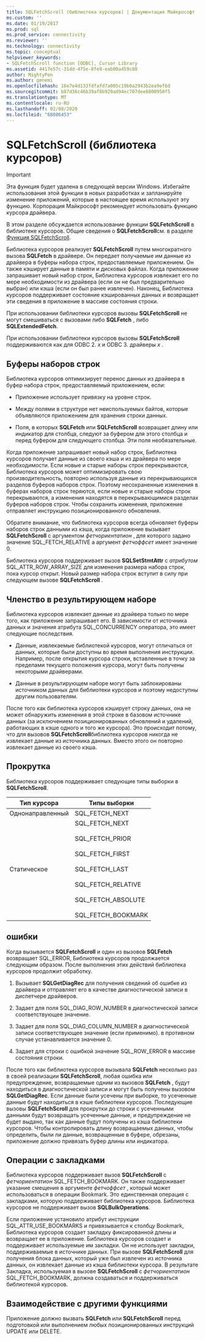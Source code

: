 ```yaml
---
title: SQLFetchScroll (библиотека курсоров) | Документация Майкрософт
ms.custom: ''
ms.date: 01/19/2017
ms.prod: sql
ms.prod_service: connectivity
ms.reviewer: ''
ms.technology: connectivity
ms.topic: conceptual
helpviewer_keywords:
- SQLFetchScroll function [ODBC], Cursor Library
ms.assetid: 4417e57c-31dd-475e-8fe9-eab00a459c80
author: MightyPen
ms.author: genemi
ms.openlocfilehash: 16e7e4d133fdfafd7a005c19b0a2943b2ea9ef6d
ms.sourcegitcommit: b87d36c46b39af8b929ad94ec707dee8800950f5
ms.translationtype: MT
ms.contentlocale: ru-RU
ms.lasthandoff: 02/08/2020
ms.locfileid: "68086453"
---
```

# <a name="sqlfetchscroll-cursor-library"></a>SQLFetchScroll (библиотека курсоров)
> [!IMPORTANT]  
>  Эта функция будет удалена в следующей версии Windows. Избегайте использования этой функции в новых разработках и запланируйте изменение приложений, которые в настоящее время используют эту функцию. Корпорация Майкрософт рекомендует использовать функцию курсора драйвера.  
  
 В этом разделе обсуждается использование функции **SQLFetchScroll** в библиотеке курсоров. Общие сведения о **SQLFetchScroll**см. в разделе [Функция SQLFetchScroll](../../../odbc/reference/syntax/sqlfetchscroll-function.md).  
  
 Библиотека курсоров реализует **SQLFetchScroll** путем многократного вызова **SQLFetch** в драйвере. Он передает получаемые им данные из драйвера в буферы набора строк, предоставляемые приложением. Он также кэширует данные в памяти и дисковых файлах. Когда приложение запрашивает новый набор строк, Библиотека курсоров извлекает его по мере необходимости из драйвера (если он не был предварительно выбран) или кэша (если он был ранее извлечен). Наконец, Библиотека курсоров поддерживает состояние кэшированных данных и возвращает эти сведения в приложение в массиве состояния строки.  
  
 При использовании библиотеки курсоров вызовы **SQLFetchScroll** не могут смешиваться с вызовами либо **SQLFetch** , либо **SQLExtendedFetch**.  
  
 При использовании библиотеки курсоров вызовы **SQLFetchScroll** поддерживаются как для ODBC 2. *x* и ODBC 3. драйверы *x* .  
  
## <a name="rowset-buffers"></a>Буферы наборов строк  
 Библиотека курсоров оптимизирует перенос данных из драйвера в буфер набора строк, предоставляемый приложением, если:  
  
-   Приложение использует привязку на уровне строк.  
  
-   Между полями в структуре нет неиспользуемых байтов, которые объявляются приложением для хранения строки данных.  
  
-   Поля, в которых **SQLFetch** или **SQLFetchScroll** возвращает длину или индикатор для столбца, следуют за буфером для этого столбца и перед буфером для следующего столбца. Эти поля необязательные.  
  
 Когда приложение запрашивает новый набор строк, Библиотека курсоров получает данные из своего кэша и из драйвера по мере необходимости. Если новые и старые наборы строк перекрываются, Библиотека курсоров может оптимизировать свою производительность, повторно используя данные из перекрывающихся разделов буферов наборов строк. Поэтому несохраненные изменения в буферах наборов строк теряются, если новые и старые наборы строк перекрываются, а изменения находятся в перекрывающимися разделах буферов наборов строк. Чтобы сохранить изменения, приложение отправляет инструкцию позиционированного обновления.  
  
 Обратите внимание, что библиотека курсоров всегда обновляет буферы наборов строк данными из кэша, когда приложение вызывает **SQLFetchScroll** с аргументом *фетчориентатион* , для которого задано значение SQL_FETCH_RELATIVE а аргумент *фетчоффсет* имеет значение 0.  
  
 Библиотека курсоров поддерживает вызов **SQLSetStmtAttr** с *атрибутом* SQL_ATTR_ROW_ARRAY_SIZE для изменения размера набора строк, пока курсор открыт. Новый размер набора строк вступит в силу при следующем вызове **SQLFetchScroll** .  
  
## <a name="result-set-membership"></a>Членство в результирующем наборе  
 Библиотека курсоров извлекает данные из драйвера только по мере того, как приложение запрашивает его. В зависимости от источника данных и значения атрибута SQL_CONCURRENCY оператора, это имеет следующие последствия.  
  
-   Данные, извлекаемые библиотекой курсоров, могут отличаться от данных, которые были доступны во время выполнения инструкции. Например, после открытия курсора строки, вставленные в точку за пределами текущего положения курсора, могут быть получены некоторыми драйверами.  
  
-   Данные в результирующем наборе могут быть заблокированы источником данных для библиотеки курсоров и поэтому недоступны другим пользователям.  
  
 После того как библиотека курсоров кэширует строку данных, она не может обнаружить изменения в этой строке в базовом источнике данных (за исключением позиционированных обновлений и удалений, работающих в кэше одного и того же курсора). Это происходит потому, что для вызовов **SQLFetchScroll**библиотека курсоров никогда не извлекает данные из источника данных. Вместо этого он повторно извлекает данные из своего кэша.  
  
## <a name="scrolling"></a>Прокрутка  
 Библиотека курсоров поддерживает следующие типы выборки в **SQLFetchScroll**.  
  
|Тип курсора|Типы выборки|  
|-----------------|-----------------|  
|Однонаправленный|SQL_FETCH_NEXT|  
|Статическое|SQL_FETCH_NEXT<br /><br /> SQL_FETCH_PRIOR<br /><br /> SQL_FETCH_FIRST<br /><br /> SQL_FETCH_LAST<br /><br /> SQL_FETCH_RELATIVE<br /><br /> SQL_FETCH_ABSOLUTE<br /><br /> SQL_FETCH_BOOKMARK|  
  
## <a name="errors"></a>ошибки  
 Когда вызывается **SQLFetchScroll** и один из вызовов **SQLFetch** возвращает SQL_ERROR, Библиотека курсоров продолжается следующим образом. После выполнения этих действий библиотека курсоров продолжит обработку.  
  
1.  Вызывает **SQLGetDiagRec** для получения сведений об ошибке из драйвера и отправляет его в качестве диагностической записи в диспетчере драйверов.  
  
2.  Задает для поля SQL_DIAG_ROW_NUMBER в диагностической записи соответствующее значение.  
  
3.  Задает для поля SQL_DIAG_COLUMN_NUMBER в диагностической записи соответствующее значение (если применимо). в противном случае устанавливается значение 0.  
  
4.  Задает для строки с ошибкой значение SQL_ROW_ERROR в массиве состояния строки.  
  
 После того как библиотека курсоров вызывала **SQLFetch** несколько раз в своей реализации **SQLFetchScroll**, любая ошибка или предупреждение, возвращаемые одним из вызовов **SQLFetch** , будут находиться в диагностической записи и могут быть получены вызовом **SQLGetDiagRec**. Если данные были усечены при выборке, то усеченные данные будут находиться в кэше библиотеки курсоров. Последующие вызовы **SQLFetchScroll** для прокрутки до строки с усеченными данными будут возвращать усеченные данные, и предупреждение не будет выдано, так как данные будут получены из кэша библиотеки курсоров. Чтобы контролировать длину возвращаемых данных, чтобы определить, были ли данные, возвращенные в буфере, обрезаны, приложение должно привязать буфер длины или индикатора.  
  
## <a name="bookmark-operations"></a>Операции с закладками  
 Библиотека курсоров поддерживает вызов **SQLFetchScroll** с *фетчориентатион* SQL_FETCH_BOOKMARK. Он также поддерживает указание смещения в аргументе *фетчоффсет* , который может использоваться в операции Bookmark. Это единственная операция с закладками, которую поддерживает библиотека курсоров. Библиотека курсоров не поддерживает вызов **SQLBulkOperations**.  
  
 Если приложение установило атрибут инструкции SQL_ATTR_USE_BOOKMARKS и привязывается к столбцу Bookmark, Библиотека курсоров создает закладку фиксированной длины и возвращает ее в приложение. Библиотека курсоров создает и поддерживает используемые им закладки. Он не использует закладки, поддерживаемые в источнике данных. При вызове **SQLFetchScroll** для получения блока данных, который уже был извлечен из источника данных, он извлекает данные из кэша библиотеки курсора. В результате Закладка, используемая в вызове **SQLFetchScroll** с *фетчориентатион* SQL_FETCH_BOOKMARK, должна создаваться и поддерживаться библиотекой курсоров.  
  
## <a name="interaction-with-other-functions"></a>Взаимодействие с другими функциями  
 Приложение должно вызвать **SQLFetch** или **SQLFetchScroll** перед подготовкой или выполнением любых позиционированных инструкций UPDATE или DELETE.
